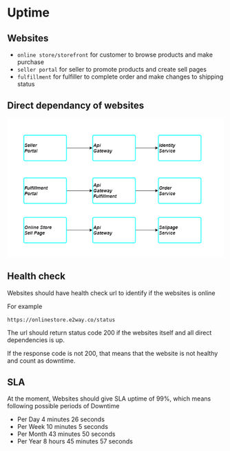 # Uptime

## Websites
- `online store/storefront` for customer to browse products and make purchase
- `seller portal` for seller to promote products and create sell pages
- `fulfillment` for fulfiller to complete order and make changes to shipping status

## Direct dependancy of websites

![e2way websites](img/e2way_frontend.drawio.png)

## Health check
Websites should have health check url to identify if the websites is online

For example
```
https://onlinestore.e2way.co/status
```
The url should return status code 200 if the websites itself and all direct dependencies is up.

If the response code is not 200, that means that the website is not healthy and count as downtime.

## SLA
At the moment, Websites should give SLA uptime of 99%, which means following possible periods of Downtime

- Per Day 4 minutes 26 seconds
- Per Week 10 minutes 5 seconds
- Per Month 43 minutes 50 seconds
- Per Year 8 hours 45 minutes 57 seconds